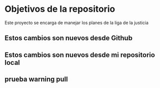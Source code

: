 # Objetivos de la repositorio

Este proyecto se encarga de manejar los planes de la liga de la justicia



##  Estos cambios son nuevos  desde Github
##  Estos cambios son nuevos desde mi repositorio local  

## prueba warning pull
